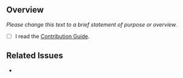 ## Overview

_Please change this text to a brief statement of purpose or overview._

- [ ] I read the [Contribution Guide](https://github.com/natsuk4ze/compassx/blob/main/CONTRIBUTING.md).

## Related Issues

- 
